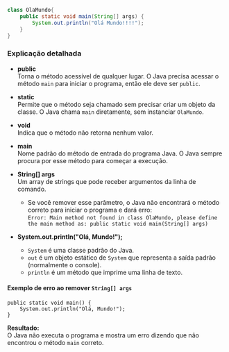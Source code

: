```java
class OlaMundo{
    public static void main(String[] args) {
        System.out.println("Olá Mundo!!!!");
    }
}
```

### Explicação detalhada

- **public**  
  Torna o método acessível de qualquer lugar. O Java precisa acessar o método `main` para iniciar o programa, então ele deve ser `public`.

- **static**  
  Permite que o método seja chamado sem precisar criar um objeto da classe. O Java chama `main` diretamente, sem instanciar `OlaMundo`.

- **void**  
  Indica que o método não retorna nenhum valor.

- **main**  
  Nome padrão do método de entrada do programa Java. O Java sempre procura por esse método para começar a execução.

- **String[] args**  
  Um array de strings que pode receber argumentos da linha de comando.  
  - Se você remover esse parâmetro, o Java não encontrará o método correto para iniciar o programa e dará erro:  
    `Error: Main method not found in class OlaMundo, please define the main method as: public static void main(String[] args)`

- **System.out.println("Olá, Mundo!");**  
  - `System` é uma classe padrão do Java.
  - `out` é um objeto estático de `System` que representa a saída padrão (normalmente o console).
  - `println` é um método que imprime uma linha de texto.

#### Exemplo de erro ao remover `String[] args`
```
public static void main() {
    System.out.println("Olá, Mundo!");
}
```
**Resultado:**  
O Java não executa o programa e mostra um erro dizendo que não encontrou o método `main` correto.
